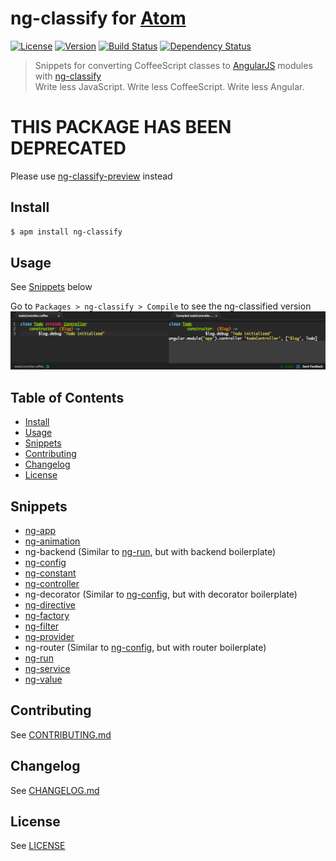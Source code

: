 # ng-classify for [Atom](https://atom.io/)
[![License][license-image]][license-url]
[![Version][version-image]][version-url]
[![Build Status][build-image]][build-url]
[![Dependency Status][dependencies-image]][dependencies-url]
> Snippets for converting CoffeeScript classes to [AngularJS](http://angularjs.org/) modules with [ng-classify](https://github.com/CaryLandholt/ng-classify)  
> Write less JavaScript. Write less CoffeeScript. Write less Angular.


# THIS PACKAGE HAS BEEN DEPRECATED
Please use [ng-classify-preview](https://github.com/CaryLandholt/atom-ng-classify-preview) instead


## Install
```bash
$ apm install ng-classify
```


## Usage
See [Snippets](#snippets) below

Go to `Packages > ng-classify > Compile` to see the ng-classified version
![](screenshot.png)


## Table of Contents
* [Install](#install)
* [Usage](#usage)
* [Snippets](#snippets)
* [Contributing](#contributing)
* [Changelog](#changelog)
* [License](#license)


## Snippets
* [ng-app](https://github.com/CaryLandholt/ng-classify/blob/master/README.md#app)
* [ng-animation](https://github.com/CaryLandholt/ng-classify/blob/master/README.md#animation)
* ng-backend (Similar to [ng-run](https://github.com/CaryLandholt/ng-classify/blob/master/README.md#run), but with backend boilerplate)
* [ng-config](https://github.com/CaryLandholt/ng-classify/blob/master/README.md#config)
* [ng-constant](https://github.com/CaryLandholt/ng-classify/blob/master/README.md#constant)
* [ng-controller](https://github.com/CaryLandholt/ng-classify/blob/master/README.md#controller)
* ng-decorator (Similar to [ng-config](https://github.com/CaryLandholt/ng-classify/blob/master/README.md#config), but with decorator boilerplate)
* [ng-directive](https://github.com/CaryLandholt/ng-classify/blob/master/README.md#directive)
* [ng-factory](https://github.com/CaryLandholt/ng-classify/blob/master/README.md#factory)
* [ng-filter](https://github.com/CaryLandholt/ng-classify/blob/master/README.md#filter)
* [ng-provider](https://github.com/CaryLandholt/ng-classify/blob/master/README.md#provider)
* ng-router (Similar to [ng-config](https://github.com/CaryLandholt/ng-classify/blob/master/README.md#config), but with router boilerplate)
* [ng-run](https://github.com/CaryLandholt/ng-classify/blob/master/README.md#run)
* [ng-service](https://github.com/CaryLandholt/ng-classify/blob/master/README.md#service)
* [ng-value](https://github.com/CaryLandholt/ng-classify/blob/master/README.md#value)


## Contributing
See [CONTRIBUTING.md](CONTRIBUTING.md)


## Changelog
See [CHANGELOG.md](CHANGELOG.md)


## License
See [LICENSE](LICENSE)


[build-image]:            http://img.shields.io/travis/CaryLandholt/atom-ng-classify.svg?style=flat
[build-url]:              http://travis-ci.org/CaryLandholt/atom-ng-classify

[dependencies-image]:     http://img.shields.io/gemnasium/CaryLandholt/atom-ng-classify.svg?style=flat
[dependencies-url]:       https://gemnasium.com/CaryLandholt/atom-ng-classify

[license-image]:          http://img.shields.io/badge/license-MIT-blue.svg?style=flat
[license-url]:            LICENSE

[version-image]:          http://img.shields.io/github/tag/CaryLandholt/atom-ng-classify.svg?style=flat
[version-url]:            https://github.com/CaryLandholt/atom-ng-classify/tags